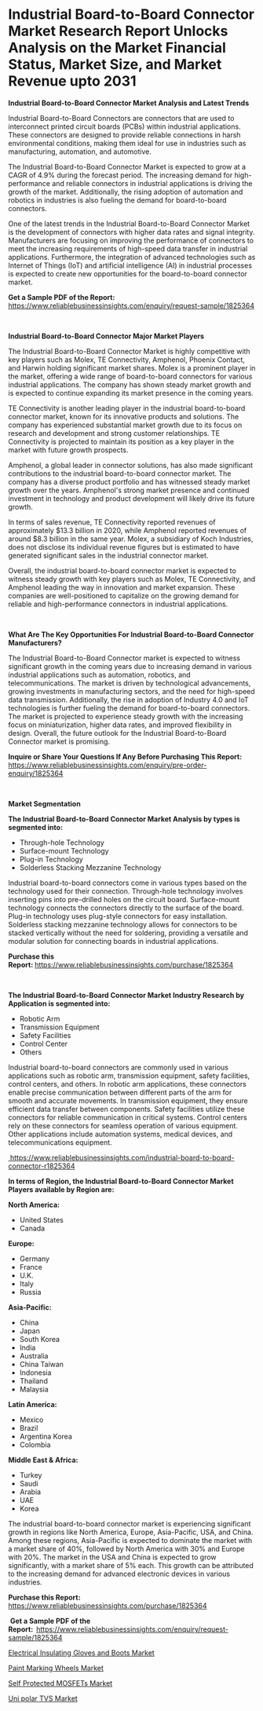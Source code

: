 <p><h1>Industrial Board-to-Board Connector Market Research Report Unlocks Analysis on the Market Financial Status, Market Size, and Market Revenue upto 2031</h1></p><p><strong>Industrial Board-to-Board Connector Market Analysis and Latest Trends</strong></p>
<p><p>Industrial Board-to-Board Connectors are connectors that are used to interconnect printed circuit boards (PCBs) within industrial applications. These connectors are designed to provide reliable connections in harsh environmental conditions, making them ideal for use in industries such as manufacturing, automation, and automotive.</p><p>The Industrial Board-to-Board Connector Market is expected to grow at a CAGR of 4.9% during the forecast period. The increasing demand for high-performance and reliable connectors in industrial applications is driving the growth of the market. Additionally, the rising adoption of automation and robotics in industries is also fueling the demand for board-to-board connectors.</p><p>One of the latest trends in the Industrial Board-to-Board Connector Market is the development of connectors with higher data rates and signal integrity. Manufacturers are focusing on improving the performance of connectors to meet the increasing requirements of high-speed data transfer in industrial applications. Furthermore, the integration of advanced technologies such as Internet of Things (IoT) and artificial intelligence (AI) in industrial processes is expected to create new opportunities for the board-to-board connector market.</p></p>
<p><strong>Get a Sample PDF of the Report:&nbsp;</strong> <a href="https://www.reliablebusinessinsights.com/enquiry/request-sample/1825364">https://www.reliablebusinessinsights.com/enquiry/request-sample/1825364</a></p>
<p>&nbsp;</p>
<p><strong>Industrial Board-to-Board Connector Major Market Players</strong></p>
<p><p>The Industrial Board-to-Board Connector Market is highly competitive with key players such as Molex, TE Connectivity, Amphenol, Phoenix Contact, and Harwin holding significant market shares. Molex is a prominent player in the market, offering a wide range of board-to-board connectors for various industrial applications. The company has shown steady market growth and is expected to continue expanding its market presence in the coming years.</p><p>TE Connectivity is another leading player in the industrial board-to-board connector market, known for its innovative products and solutions. The company has experienced substantial market growth due to its focus on research and development and strong customer relationships. TE Connectivity is projected to maintain its position as a key player in the market with future growth prospects.</p><p>Amphenol, a global leader in connector solutions, has also made significant contributions to the industrial board-to-board connector market. The company has a diverse product portfolio and has witnessed steady market growth over the years. Amphenol's strong market presence and continued investment in technology and product development will likely drive its future growth.</p><p>In terms of sales revenue, TE Connectivity reported revenues of approximately $13.3 billion in 2020, while Amphenol reported revenues of around $8.3 billion in the same year. Molex, a subsidiary of Koch Industries, does not disclose its individual revenue figures but is estimated to have generated significant sales in the industrial connector market.</p><p>Overall, the industrial board-to-board connector market is expected to witness steady growth with key players such as Molex, TE Connectivity, and Amphenol leading the way in innovation and market expansion. These companies are well-positioned to capitalize on the growing demand for reliable and high-performance connectors in industrial applications.</p></p>
<p>&nbsp;</p>
<p><strong>What Are The Key Opportunities For Industrial Board-to-Board Connector Manufacturers?</strong></p>
<p><p>The Industrial Board-to-Board Connector market is expected to witness significant growth in the coming years due to increasing demand in various industrial applications such as automation, robotics, and telecommunications. The market is driven by technological advancements, growing investments in manufacturing sectors, and the need for high-speed data transmission. Additionally, the rise in adoption of Industry 4.0 and IoT technologies is further fueling the demand for board-to-board connectors. The market is projected to experience steady growth with the increasing focus on miniaturization, higher data rates, and improved flexibility in design. Overall, the future outlook for the Industrial Board-to-Board Connector market is promising.</p></p>
<p><strong>Inquire or Share Your Questions If Any Before Purchasing This Report:</strong> <a href="https://www.reliablebusinessinsights.com/enquiry/pre-order-enquiry/1825364">https://www.reliablebusinessinsights.com/enquiry/pre-order-enquiry/1825364</a></p>
<p>&nbsp;</p>
<p><strong>Market Segmentation</strong></p>
<p><strong>The Industrial Board-to-Board Connector Market Analysis by types is segmented into:</strong></p>
<p><ul><li>Through-hole Technology</li><li>Surface-mount Technology</li><li>Plug-in Technology</li><li>Solderless Stacking Mezzanine Technology</li></ul></p>
<p><p>Industrial board-to-board connectors come in various types based on the technology used for their connection. Through-hole technology involves inserting pins into pre-drilled holes on the circuit board. Surface-mount technology connects the connectors directly to the surface of the board. Plug-in technology uses plug-style connectors for easy installation. Solderless stacking mezzanine technology allows for connectors to be stacked vertically without the need for soldering, providing a versatile and modular solution for connecting boards in industrial applications.</p></p>
<p><strong>Purchase this Report:&nbsp;</strong><a href="https://www.reliablebusinessinsights.com/purchase/1825364">https://www.reliablebusinessinsights.com/purchase/1825364</a></p>
<p>&nbsp;</p>
<p><strong>The Industrial Board-to-Board Connector Market Industry Research by Application is segmented into:</strong></p>
<p><ul><li>Robotic Arm</li><li>Transmission Equipment</li><li>Safety Facilities</li><li>Control Center</li><li>Others</li></ul></p>
<p><p>Industrial board-to-board connectors are commonly used in various applications such as robotic arm, transmission equipment, safety facilities, control centers, and others. In robotic arm applications, these connectors enable precise communication between different parts of the arm for smooth and accurate movements. In transmission equipment, they ensure efficient data transfer between components. Safety facilities utilize these connectors for reliable communication in critical systems. Control centers rely on these connectors for seamless operation of various equipment. Other applications include automation systems, medical devices, and telecommunications equipment.</p></p>
<p><a href="https://www.reliablebusinessinsights.com/industrial-board-to-board-connector-r1825364">&nbsp;https://www.reliablebusinessinsights.com/industrial-board-to-board-connector-r1825364</a></p>
<p><strong>In terms of Region, the Industrial Board-to-Board Connector Market Players available by Region are:</strong></p>
<p>
    <p> <strong> North America: </strong>
        <ul>
            <li>United States</li>
            <li>Canada</li>
        </ul>
        </p> 
    <p> <strong> Europe: </strong>
        <ul>
            <li>Germany</li>
            <li>France</li>
            <li>U.K.</li>
            <li>Italy</li>
            <li>Russia</li>
        </ul>
        </p> 
    <p> <strong> Asia-Pacific: </strong>
        <ul>
            <li>China</li>
            <li>Japan</li>
            <li>South Korea</li>
            <li>India</li>
            <li>Australia</li>
            <li>China Taiwan</li>
            <li>Indonesia</li>
            <li>Thailand</li>
            <li>Malaysia</li>
        </ul>
        </p> 
    <p> <strong> Latin America: </strong>
        <ul>
            <li>Mexico</li>
            <li>Brazil</li>
            <li>Argentina Korea</li>
            <li>Colombia</li>
        </ul>
        </p> 
    <p> <strong> Middle East & Africa: </strong>
        <ul>
            <li>Turkey</li>
            <li>Saudi</li>
            <li>Arabia</li>
            <li>UAE</li>
            <li>Korea</li>
        </ul>
    </p>
    </p>
<p><p>The industrial board-to-board connector market is experiencing significant growth in regions like North America, Europe, Asia-Pacific, USA, and China. Among these regions, Asia-Pacific is expected to dominate the market with a market share of 40%, followed by North America with 30% and Europe with 20%. The market in the USA and China is expected to grow significantly, with a market share of 5% each. This growth can be attributed to the increasing demand for advanced electronic devices in various industries.</p></p>
<p><strong>Purchase this Report: </strong><a href="https://www.reliablebusinessinsights.com/purchase/1825364">https://www.reliablebusinessinsights.com/purchase/1825364</a></p>
<p>&nbsp;<strong>Get a Sample PDF of the Report:&nbsp;&nbsp;</strong><a href="https://www.reliablebusinessinsights.com/enquiry/request-sample/1825364">https://www.reliablebusinessinsights.com/enquiry/request-sample/1825364</a></p>
<p><strong></strong></p>
<p><p><a href="https://github.com/jahid123ahm/Market-Research-Report-List-1/blob/main/electrical-insulating-gloves-and-boots-market.md">Electrical Insulating Gloves and Boots Market</a></p><p><a href="https://github.com/ajohirul8010/Market-Research-Report-List-1/blob/main/paint-marking-wheels-market.md">Paint Marking Wheels Market</a></p><p><a href="https://medium.com/@denisolden565/evaluating-global-self-protected-mosfets-market-trends-and-growth-opportunities-by-region-type-b44e61676c6b">Self Protected MOSFETs Market</a></p><p><a href="https://medium.com/@zandould67856/uni-polar-tvs-market-size-share-trends-analysis-report-by-end-use-automotive-industry-power-70ccbbfeed5a">Uni polar TVS Market</a></p></p>